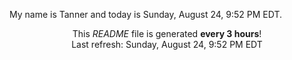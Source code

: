 My name is Tanner and today is Sunday, August 24, 9:52 PM EDT.

<p align="center">This <i>README</i> file is generated <b>every 3 hours</b>!</br>Last refresh: Sunday, August 24, 9:52 PM EDT<br /></p>
